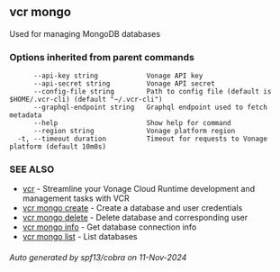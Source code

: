 ## vcr mongo

Used for managing MongoDB databases

### Options inherited from parent commands

```
      --api-key string            Vonage API key
      --api-secret string         Vonage API secret
      --config-file string        Path to config file (default is $HOME/.vcr-cli) (default "~/.vcr-cli")
      --graphql-endpoint string   Graphql endpoint used to fetch metadata
      --help                      Show help for command
      --region string             Vonage platform region
  -t, --timeout duration          Timeout for requests to Vonage platform (default 10m0s)
```

### SEE ALSO

* [vcr](vcr.md)	 - Streamline your Vonage Cloud Runtime development and management tasks with VCR
* [vcr mongo create](vcr_mongo_create.md)	 - Create a database and user credentials
* [vcr mongo delete](vcr_mongo_delete.md)	 - Delete database and corresponding user
* [vcr mongo info](vcr_mongo_info.md)	 - Get database connection info
* [vcr mongo list](vcr_mongo_list.md)	 - List databases

###### Auto generated by spf13/cobra on 11-Nov-2024
